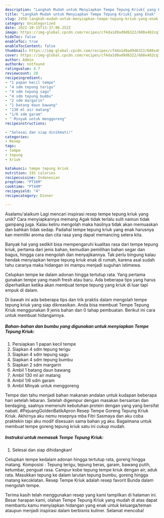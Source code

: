 ```yaml
---
description: "Langkah Mudah untuk Menyiapkan Tempe Tepung Kriuk{ yang Enak"
title: "Langkah Mudah untuk Menyiapkan Tempe Tepung Kriuk{ yang Enak"
slug: 2450-langkah-mudah-untuk-menyiapkan-tempe-tepung-kriuk-yang-enak
category: Uncategorized
date: 2022-10-15T13:37:06.252Z
image: https://img-global.cpcdn.com/recipes/cf4da1d9ad9d6322/680x482cq70/tempe-tepung-kriuk-foto-resep-utama.jpg
hideToc: false
enableToc: true
enableTocContent: false
thumbnail: https://img-global.cpcdn.com/recipes/cf4da1d9ad9d6322/680x482cq70/tempe-tepung-kriuk-foto-resep-utama.jpg
cover: https://img-global.cpcdn.com/recipes/cf4da1d9ad9d6322/680x482cq70/tempe-tepung-kriuk-foto-resep-utama.jpg
author: Admin
authorAv: notfound
ratingvalue: 4.7
reviewcount: 20
recipeingredient:
- "1 papan kecil tempe"
- "4 sdm tepung terigu"
- "4 sdm tepung sagu"
- "4 sdm tepung bumbu"
- "2 sdm margarin"
- "1 batang daun bawang"
- "130 ml air matang"
- "1/6 sdm garam"
- " Minyak untuk menggoreng"
recipeinstructions:

- "Selesai dan siap dinikmati!"
categories:
- Resep
tags:
- tempe
- tepung
- kriuk

katakunci: tempe tepung kriuk 
nutrition: 191 calories
recipecuisine: Indonesian
preptime: "PT16M"
cooktime: "PT44M"
recipeyield: "4"
recipecategory: Dinner

---
```



Asalamu'alaikum Lagi mencari inspirasi resep tempe tepung kriuk yang unik? Cara menyiapkannya memang Agak tidak terlalu sulit namun tidak gampang juga. Kalau keliru mengolah maka hasilnya tidak akan memuaskan dan bahkan tidak sedap. Padahal tempe tepung kriuk yang enak harusnya kan memiliki aroma dan cita rasa yang dapat memancing selera kita.


Banyak hal yang sedikit bisa mempengaruhi kualitas rasa dari tempe tepung kriuk, pertama dari jenis bahan, kemudian pemilihan bahan segar dan bagus, hingga cara mengolah dan menyajikannya. Tak perlu bingung kalau hendak menyiapkan tempe tepung kriuk enak di rumah, karena asal sudah tahu caranya maka hidangan ini mampu menjadi suguhan istimewa.

Celupkan tempe ke dalam adonan hingga tertutup rata. Yang pertama gunakan tempe yang masih fresh atau baru. Ada beberapa tips yang harus diperhatikan ketika akan membuat tempe tepung yang kriuk di luar tapi empuk di dalam.


Di bawah ini ada beberapa tips dan trik praktis dalam mengolah tempe tepung kriuk yang siap dikreasikan. Anda bisa membuat Tempe Tepung Kriuk menggunakan 9 jenis bahan dan 0 tahap pembuatan. Berikut ini cara untuk membuat hidangannya.

<!--inarticleads1-->

##### Bahan-bahan dan bumbu yang digunakan untuk menyiapkan Tempe Tepung Kriuk:

1. Persiapkan 1 papan kecil tempe
1. Siapkan 4 sdm tepung terigu
1. Siapkan 4 sdm tepung sagu
1. Siapkan 4 sdm tepung bumbu
1. Siapkan 2 sdm margarin
1. Ambil 1 batang daun bawang
1. Ambil 130 ml air matang
1. Ambil 1/6 sdm garam
1. Ambil  Minyak untuk menggoreng


Tempe dan tahu menjadi bahan makanan andalan untuk kudapan beberapa hari setelah lebaran. Setelah digempur dengan masakan bersantan dan berdaging, saatnya memenuhi kebutuhan protein dengan yang yang bersifat nabati. #PejuangGoldenBatikApron Resep Tempe Goreng Tepung Kriuk Kriuk. Akhirnya aku nemu resepnya mba Fitri Sasmaya dan aku coba praktekin tapi aku modif disesuain sama bahan yg aku. Bagaimana untuk membuat tempe goreng tepung kriuk satu ini cukup mudah. 

<!--inarticleads2-->

##### Instruksi untuk memasak Tempe Tepung Kriuk:


1. Selesai dan siap dihidangkan!

Celupkan tempe kedalam adonan hingga tertutup rata, goreng hingga matang. Komposisi : Tepung terigu, tepung beras, garam, bawang putih, ketumbar, penguat rasa. Campur kobe tepung tempe kriuk dengan air, aduk rata. Masukkan tepung ke dalam larutan tepung bumbu, goreng hingga matang kecoklatan. Resep Tempe Kriuk adalah resep favorit Bunda dalam mengolah tempe. 

Terima kasih telah menggunakan resep yang kami tampilkan di halaman ini. Besar harapan kami, olahan Tempe Tepung Kriuk yang mudah di atas dapat membantu kamu menyiapkan hidangan yang enak untuk keluarga/teman ataupun menjadi inspirasi dalam berbisnis kuliner. Selamat mencoba!
